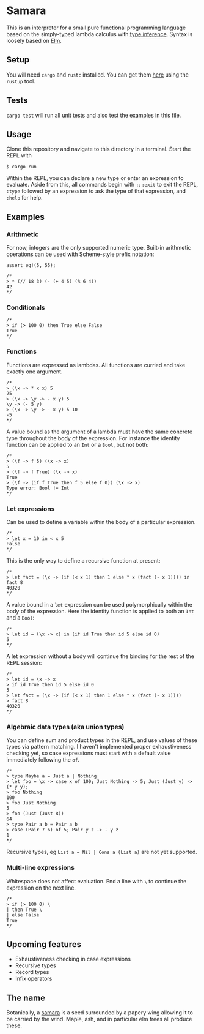 # Samara

This is an interpreter for a small pure functional programming language based on the simply-typed lambda calculus with [type inference](https://en.wikipedia.org/wiki/Hindley%E2%80%93Milner_type_inference). Syntax is loosely based on [Elm](http://elm-lang.org/).

## Setup

You will need `cargo` and `rustc` installed. You can get them [here](https://www.rust-lang.org/en-US/install.html) using the `rustup` tool.

## Tests

`cargo test` will run all unit tests and also test the examples in this file.

## Usage

Clone this repository and navigate to this directory in a terminal. Start the REPL with
```
$ cargo run
```

Within the REPL, you can declare a new type or enter an expression to evaluate. Aside from this, all commands begin with `:`: `:exit` to exit the REPL, `:type` followed by an expression to ask the type of that expression, and `:help` for help.

## Examples

### Arithmetic

For now, integers are the only supported numeric type. Built-in arithmetic operations can be used with Scheme-style prefix notation:

```
assert_eq!(5, 55);

/*
> * (// 18 3) (- (+ 4 5) (% 6 4))
42
*/
```

### Conditionals

```
/*
> if (> 100 0) then True else False
True
*/
```

### Functions

Functions are expressed as lambdas. All functions are curried and take exactly one argument.

```
/*
> (\x -> * x x) 5
25
> (\x -> \y -> - x y) 5
\y -> (- 5 y)
> (\x -> \y -> - x y) 5 10
-5
*/
```

A value bound as the argument of a lambda must have the same concrete type throughout the body of the expression. For instance the identity function can be applied to an `Int` or a `Bool`, but not both:

```
/*
> (\f -> f 5) (\x -> x)
5
> (\f -> f True) (\x -> x)
True
> (\f -> (if f True then f 5 else f 0)) (\x -> x)
Type error: Bool != Int
*/
```

### Let expressions

Can be used to define a variable within the body of a particular expression.

```
/*
> let x = 10 in < x 5
False
*/
```

This is the only way to define a recursive function at present:

```
/*
> let fact = (\x -> (if (< x 1) then 1 else * x (fact (- x 1)))) in fact 8
40320
*/
```

A value bound in a `let` expression can be used polymorphically within the body of the expression. Here the identity function is applied to both an `Int` and a `Bool`:

```
/*
> let id = (\x -> x) in (if id True then id 5 else id 0)
5
*/
```

A let expression without a body will continue the binding for the rest of the REPL session:

```
/*
> let id = \x -> x
> if id True then id 5 else id 0
5
> let fact = (\x -> (if (< x 1) then 1 else * x (fact (- x 1))))
> fact 8
40320
*/
```

### Algebraic data types (aka union types)

You can define sum and product types in the REPL, and use values of these types via pattern matching. I haven't implemented proper exhaustiveness checking yet, so case expressions must start with a default value immediately following the `of`.

```
/*
> type Maybe a = Just a | Nothing
> let foo = \x -> case x of 100; Just Nothing -> 5; Just (Just y) -> (* y y);
> foo Nothing
100
> foo Just Nothing
5
> foo (Just (Just 8))
64
> type Pair a b = Pair a b
> case (Pair 7 6) of 5; Pair y z -> - y z
1
*/
```

Recursive types, eg `List a = Nil | Cons a (List a)` are not yet supported.

### Multi-line expressions

Whitespace does not affect evaluation. End a line with `\` to continue the expression on the next line.

```
/*
> if (> 100 0) \
| then True \
| else False
True
*/
```

## Upcoming features

* Exhaustiveness checking in case expressions
* Recursive types
* Record types
* Infix operators

## The name

Botanically, a [samara](https://en.wikipedia.org/wiki/Samara_(fruit)) is a seed surrounded by a papery wing allowing it to be carried by the wind. Maple, ash, and in particular elm trees all produce these.
